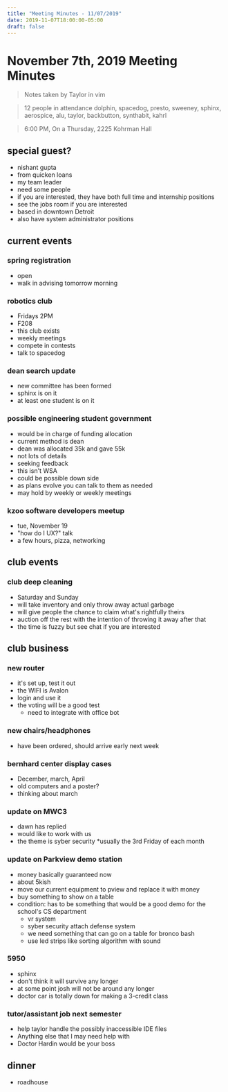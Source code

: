 ```yaml
---
title: "Meeting Minutes - 11/07/2019"
date: 2019-11-07T18:00:00-05:00
draft: false
---
```


# November 7th, 2019 Meeting Minutes
> Notes taken by Taylor in vim

> 12 people in attendance dolphin, spacedog, presto, sweeney, sphinx, aerospice, alu, taylor, backbutton, synthabit, kahrl

> 6:00 PM, On a Thursday, 2225 Kohrman Hall

## special guest?
* nishant gupta
* from quicken loans
* my team leader
* need some people 
* if you are interested, they have both full time and internship positions
* see the jobs room if you are interested
* based in downtown Detroit
* also have system administrator positions
 
## current events

### spring registration
* open
* walk in advising tomorrow morning

### robotics club
* Fridays 2PM
* F208
* this club exists 
* weekly meetings
* compete in contests
* talk to spacedog
  
### dean search update
* new committee has been formed
* sphinx is on it
* at least one student is on it

### possible engineering student government
* would be in charge of funding allocation
* current method is dean
* dean was allocated 35k and gave 55k
* not lots of details
* seeking feedback
* this isn't WSA
* could be possible down side
* as plans evolve you can talk to them as needed
* may hold by weekly or weekly meetings

### kzoo software developers meetup
* tue, November 19
* "how do I UX?" talk
* a few hours, pizza, networking

## club events

### club deep cleaning
* Saturday and Sunday
* will take inventory and only throw away actual garbage
* will give people the chance to claim what's rightfully theirs
* auction off the rest with the intention of throwing it away after that
* the time is fuzzy but see chat if you are interested

## club business

### new router
* it's set up, test it out
* the WIFI is Avalon
* login and use it 
* the voting will be a good test
  * need to integrate with office bot
  
### new chairs/headphones
* have been ordered, should arrive early next week

### bernhard center display cases
* December, march, April
* old computers and a poster?
* thinking about march
  
### update on MWC3
* dawn has replied
* would like to work with us
* the theme is syber security
*usually the 3rd Friday of each month

### update on Parkview demo station
* money basically guaranteed now
* about 5kish
* move our current equipment to pview and replace it with money
* buy something to show on a table
* condition: has to be something that would be a good demo for the school's CS department 
  * vr system
  * syber security attach defense system
  * we need something that can go on a table for bronco bash
  * use led strips like sorting algorithm with sound
  
### 5950
* sphinx
* don't think it will survive any longer
* at some point josh  will not be around any longer
* doctor car is totally down for making a 3-credit class
 
### tutor/assistant job next semester
* help taylor handle the possibly inaccessible IDE files
* Anything else that I may need help with
* Doctor Hardin would be your boss

## dinner
* roadhouse


